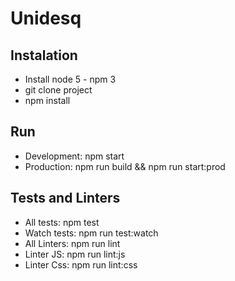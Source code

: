 # Unidesq

## Instalation

* Install node 5 - npm 3
* git clone project
* npm install

## Run

* Development: npm start
* Production: npm run build && npm run start:prod

## Tests and Linters

* All tests:    	npm test
* Watch tests: 		npm run test:watch
* All Linters: 		npm run lint
* Linter JS: 			npm run lint:js
* Linter Css: 		npm run lint:css
